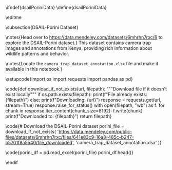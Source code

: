 \ifndef{dsailPoriniData}
\define{dsailPoriniData}

\editme

\subsection{DSAIL-Porini Dataset}

\notes{Head over to https://data.mendeley.com/datasets/6mhrhn7rxc/6 to explore the DSAIL-Porini dataset.} This dataset contains camera trap images and annotations from Kenya, providing rich information about wildlife patterns and behavior.

\notes{Locate the `camera_trap_dataset_annotation.xlsx` file and make it available in this notebook.}

\setupcode{import os
import requests
import pandas as pd}

\code{def download_if_not_exists(url, filepath):
    """Download file if it doesn't exist locally"""
    if os.path.exists(filepath):
        print(f"File already exists: {filepath}")
    else:
        print(f"Downloading: {url}")
        response = requests.get(url, stream=True)
        response.raise_for_status()
        with open(filepath, "wb") as f:
            for chunk in response.iter_content(chunk_size=8192):
                f.write(chunk)
        print(f"Downloaded to: {filepath}")
    return filepath}

\code{# Download the DSAIL-Porini dataset
porini_file = download_if_not_exists(
    'https://data.mendeley.com/public-files/datasets/6mhrhn7rxc/files/641e83c9-16a3-485c-b247-b5701f8a5540/file_downloaded', 
    'camera_trap_dataset_annotation.xlsx'
)}

\code{porini_df = pd.read_excel(porini_file)
porini_df.head()}

\endif



